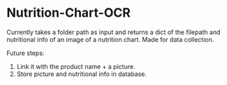 # Nutrition-Chart-OCR

Currently takes a folder path as input and returns a dict of the filepath and nutritional info of an image of a nutrition chart.
Made for data collection.

Future steps:
  1. Link it with the product name + a picture.
  2. Store picture and nutritional info in database.
